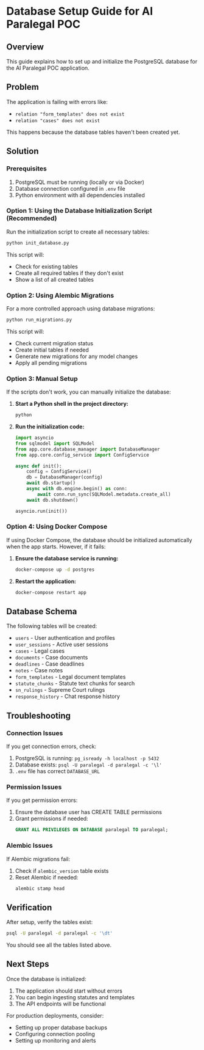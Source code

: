 # Database Setup Guide for AI Paralegal POC

## Overview

This guide explains how to set up and initialize the PostgreSQL database for the AI Paralegal POC application.

## Problem

The application is failing with errors like:
- `relation "form_templates" does not exist`
- `relation "cases" does not exist`

This happens because the database tables haven't been created yet.

## Solution

### Prerequisites

1. PostgreSQL must be running (locally or via Docker)
2. Database connection configured in `.env` file
3. Python environment with all dependencies installed

### Option 1: Using the Database Initialization Script (Recommended)

Run the initialization script to create all necessary tables:

```bash
python init_database.py
```

This script will:
- Check for existing tables
- Create all required tables if they don't exist
- Show a list of all created tables

### Option 2: Using Alembic Migrations

For a more controlled approach using database migrations:

```bash
python run_migrations.py
```

This script will:
- Check current migration status
- Create initial tables if needed
- Generate new migrations for any model changes
- Apply all pending migrations

### Option 3: Manual Setup

If the scripts don't work, you can manually initialize the database:

1. **Start a Python shell in the project directory:**
   ```bash
   python
   ```

2. **Run the initialization code:**
   ```python
   import asyncio
   from sqlmodel import SQLModel
   from app.core.database_manager import DatabaseManager
   from app.core.config_service import ConfigService
   
   async def init():
       config = ConfigService()
       db = DatabaseManager(config)
       await db.startup()
       async with db.engine.begin() as conn:
           await conn.run_sync(SQLModel.metadata.create_all)
       await db.shutdown()
   
   asyncio.run(init())
   ```

### Option 4: Using Docker Compose

If using Docker Compose, the database should be initialized automatically when the app starts. However, if it fails:

1. **Ensure the database service is running:**
   ```bash
   docker-compose up -d postgres
   ```

2. **Restart the application:**
   ```bash
   docker-compose restart app
   ```

## Database Schema

The following tables will be created:

- `users` - User authentication and profiles
- `user_sessions` - Active user sessions
- `cases` - Legal cases
- `documents` - Case documents
- `deadlines` - Case deadlines
- `notes` - Case notes
- `form_templates` - Legal document templates
- `statute_chunks` - Statute text chunks for search
- `sn_rulings` - Supreme Court rulings
- `response_history` - Chat response history

## Troubleshooting

### Connection Issues

If you get connection errors, check:
1. PostgreSQL is running: `pg_isready -h localhost -p 5432`
2. Database exists: `psql -U paralegal -d paralegal -c '\l'`
3. `.env` file has correct `DATABASE_URL`

### Permission Issues

If you get permission errors:
1. Ensure the database user has CREATE TABLE permissions
2. Grant permissions if needed:
   ```sql
   GRANT ALL PRIVILEGES ON DATABASE paralegal TO paralegal;
   ```

### Alembic Issues

If Alembic migrations fail:
1. Check if `alembic_version` table exists
2. Reset Alembic if needed:
   ```bash
   alembic stamp head
   ```

## Verification

After setup, verify the tables exist:

```bash
psql -U paralegal -d paralegal -c '\dt'
```

You should see all the tables listed above.

## Next Steps

Once the database is initialized:
1. The application should start without errors
2. You can begin ingesting statutes and templates
3. The API endpoints will be functional

For production deployments, consider:
- Setting up proper database backups
- Configuring connection pooling
- Setting up monitoring and alerts